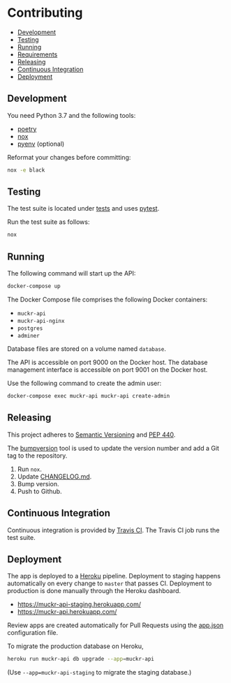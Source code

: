# Contributing

- [Development](#development)
- [Testing](#testing)
- [Running](#running)
- [Requirements](#requirements)
- [Releasing](#releasing)
- [Continuous Integration](#continuous-integration)
- [Deployment](#deployment)

## Development

You need Python 3.7 and the following tools:

- [poetry](https://poetry.eustace.io/)
- [nox](https://nox.thea.codes/)
- [pyenv](https://github.com/pyenv/pyenv) (optional)

Reformat your changes before committing:

```sh
nox -e black
```

## Testing

The test suite is located under [tests](tests) and uses
[pytest](https://pypi.org/project/pytest/).

Run the test suite as follows:

```sh
nox
```

## Running

The following command will start up the API:

```sh
docker-compose up
```

The Docker Compose file comprises the following Docker containers:

- `muckr-api`
- `muckr-api-nginx`
- `postgres`
- `adminer`

Database files are stored on a volume named `database`.

The API is accessible on port 9000 on the Docker host. The database management
interface is accessible on port 9001 on the Docker host.

Use the following command to create the admin user:

```sh
docker-compose exec muckr-api muckr-api create-admin
```

## Releasing

This project adheres to
[Semantic Versioning](https://semver.org/spec/v2.0.0.html) and
[PEP 440](https://www.python.org/dev/peps/pep-0440).

The [bumpversion](https://pypi.org/project/bumpversion/) tool is used
to update the version number and add a Git tag to the repository.

1. Run `nox`.
2. Update [CHANGELOG.md](CHANGELOG.md).
3. Bump version.
4. Push to Github.

## Continuous Integration

Continuous integration is provided by
[Travis CI](https://travis-ci.org). The Travis CI job runs the test
suite.

## Deployment

The app is deployed to a [Heroku](https://heroku.com) pipeline. Deployment to
staging happens automatically on every change to `master` that passes CI.
Deployment to production is done manually through the Heroku dashboard.

- https://muckr-api-staging.herokuapp.com/
- https://muckr-api.herokuapp.com/

Review apps are created automatically for Pull Requests using the
[app.json](app.json) configuration file.

To migrate the production database on Heroku,

```sh
heroku run muckr-api db upgrade --app=muckr-api
```

(Use `--app=muckr-api-staging` to migrate the staging database.)
